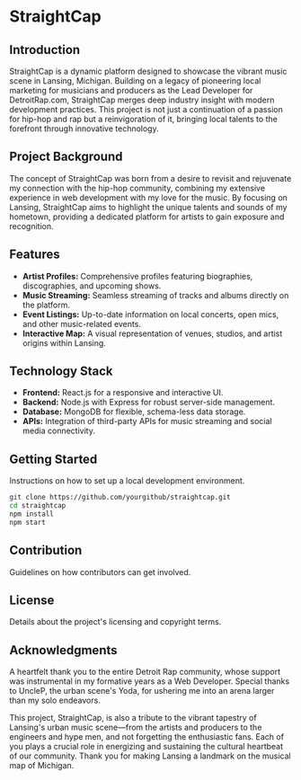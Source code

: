 # StraightCap

## Introduction
StraightCap is a dynamic platform designed to showcase the vibrant music scene in Lansing, Michigan. Building on a legacy of pioneering local marketing for musicians and producers as the Lead Developer for DetroitRap.com, StraightCap merges deep industry insight with modern development practices. This project is not just a continuation of a passion for hip-hop and rap but a reinvigoration of it, bringing local talents to the forefront through innovative technology.

## Project Background
The concept of StraightCap was born from a desire to revisit and rejuvenate my connection with the hip-hop community, combining my extensive experience in web development with my love for the music. By focusing on Lansing, StraightCap aims to highlight the unique talents and sounds of my hometown, providing a dedicated platform for artists to gain exposure and recognition.

## Features
- **Artist Profiles:** Comprehensive profiles featuring biographies, discographies, and upcoming shows.
- **Music Streaming:** Seamless streaming of tracks and albums directly on the platform.
- **Event Listings:** Up-to-date information on local concerts, open mics, and other music-related events.
- **Interactive Map:** A visual representation of venues, studios, and artist origins within Lansing.

## Technology Stack
- **Frontend:** React.js for a responsive and interactive UI.
- **Backend:** Node.js with Express for robust server-side management.
- **Database:** MongoDB for flexible, schema-less data storage.
- **APIs:** Integration of third-party APIs for music streaming and social media connectivity.

## Getting Started
Instructions on how to set up a local development environment.

```bash
git clone https://github.com/yourgithub/straightcap.git
cd straightcap
npm install
npm start
```

## Contribution
Guidelines on how contributors can get involved.

## License
Details about the project's licensing and copyright terms.

## Acknowledgments
A heartfelt thank you to the entire Detroit Rap community, whose support was instrumental in my formative years as a Web Developer. Special thanks to UncleP, the urban scene's Yoda, for ushering me into an arena larger than my solo endeavors.

This project, StraightCap, is also a tribute to the vibrant tapestry of Lansing's urban music scene—from the artists and producers to the engineers and hype men, and not forgetting the enthusiastic fans. Each of you plays a crucial role in energizing and sustaining the cultural heartbeat of our community. Thank you for making Lansing a landmark on the musical map of Michigan.